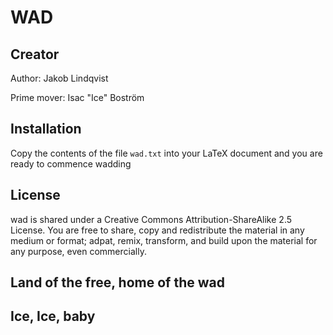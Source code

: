 # WAD

## Creator

Author: Jakob Lindqvist

Prime mover: Isac "Ice"  Boström

## Installation
Copy the contents of the file ```wad.txt``` into your LaTeX document and you are ready
to commence wadding

## License 
wad is shared under a Creative Commons Attribution-ShareAlike 2.5 License. You are free to share, copy and redistribute the material in any medium or format; adpat, remix, transform, and build upon the material for any purpose, even commercially.

## Land of the free, home of the wad


## Ice, Ice, baby
